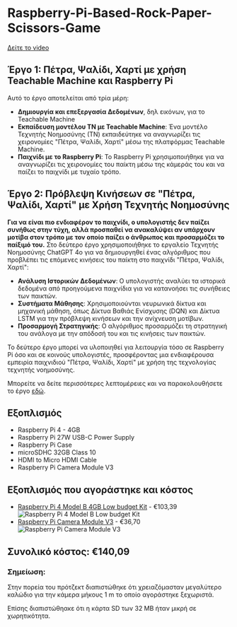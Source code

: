 # Raspberry-Pi-Based-Rock-Paper-Scissors-Game
[Δείτε το video](https://www.youtube.com/watch?v=iwkqqVQcEus)

## Έργο 1: Πέτρα, Ψαλίδι, Χαρτί με χρήση Teachable Machine και Raspberry Pi

Αυτό το έργο αποτελείται από τρία μέρη:
- **Δημιουργία και επεξεργασία Δεδομένων**, δηλ εικόνων, για το Teachable Machine
- **Εκπαίδευση μοντέλου ΤΝ με Teachable Machine**: Ένα μοντέλο Τεχνητής Νοημοσύνης (ΤΝ) εκπαιδεύτηκε να αναγνωρίζει τις χειρονομίες "Πέτρα, Ψαλίδι, Χαρτί" μέσω της πλατφόρμας Teachable Machine.
- **Παιχνίδι με το Raspberry Pi**: Το Raspberry Pi χρησιμοποιήθηκε για να αναγνωρίζει τις χειρονομίες του παίκτη μέσω της κάμεράς του και να παίζει το παιχνίδι με τυχαίο τρόπο.

## Έργο 2: Πρόβλεψη Κινήσεων σε "Πέτρα, Ψαλίδι, Χαρτί" με Χρήση Τεχνητής Νοημοσύνης

**Για να είναι πιο ενδιαφέρον το παιχνίδι, ο υπολογιστής δεν παίζει συνήθως στην τύχη, αλλά προσπαθεί να ανακαλύψει αν υπάρχουν μοτίβα στον τρόπο με τον οποίο παίζει ο άνθρωπος και προσαρμόζει το παίξιμό του.**
Στο δεύτερο έργο χρησιμοποιήθηκε το εργαλείο Τεχνητής Νοημοσύνης ChatGPT 4ο για να δημιουργηθεί ένας αλγόριθμος που προβλέπει τις επόμενες κινήσεις του παίκτη στο παιχνίδι "Πέτρα, Ψαλίδι, Χαρτί":
- **Ανάλυση Ιστορικών Δεδομένων**: Ο υπολογιστής αναλύει τα ιστορικά δεδομένα από προηγούμενα παιχνίδια για να κατανοήσει τις συνήθειες των παικτών.
- **Συστήματα Μάθησης**: Χρησιμοποιούνται νευρωνικά δίκτυα και μηχανική μάθηση, όπως Δίκτυα Βαθιάς Ενίσχυσης (DQN) και Δίκτυα LSTM για την πρόβλεψη κινήσεων και την ανίχνευση μοτίβων.
- **Προσαρμογή Στρατηγικής**: Ο αλγόριθμος προσαρμόζει τη στρατηγική του ανάλογα με την απόδοσή του και τις κινήσεις των παικτών.

 Το δεύτερο έργο μπορεί να υλοποιηθεί για λειτουργία τόσο σε Raspberry Pi όσο και σε κοινούς υπολογιστές, προσφέροντας μια ενδιαφέρουσα εμπειρία παιχνιδιού "Πέτρα, Ψαλίδι, Χαρτί" με χρήση της τεχνολογίας τεχνητής νοημοσύνης.

Μπορείτε να δείτε περισσότερες λεπτομέρειες και να παρακολουθήσετε το έργο [εδώ](https://youtu.be/iwkqqVQcEus?si=OC-ndbixkSOYZrNC).

## Εξοπλισμός
- Raspberry Pi 4 - 4GB
- Raspberry Pi 27W USB-C Power Supply
- Raspberry Pi Case
- microSDHC 32GB Class 10
- HDMI to Micro HDMI Cable
- Raspberry Pi Camera Module V3

## Εξοπλισμός που αγοράστηκε και κόστος
- [Raspberry Pi 4 Model B 4GB Low budget Kit](https://www.hellasdigital.gr/go-create/raspberry-and-accessories/raspberry-pi-4-and-accessories/raspberry-pi-4-model-b-4gb-low-budget-kit-pi4lb4gb/) - €103,39
  ![Raspberry Pi 4 Model B Low budget Kit](https://www.hellasdigital.gr/images/detailed/28/RaspberryPi_4_Model_B_Low_budget_Kit.jpg)
- [Raspberry Pi Camera Module V3](https://www.hellasdigital.gr/go-create/raspberry-and-accessories/accessories/raspberry-pi-camera-module-v3/) - €36,70
  ![Raspberry Pi Camera Module V3](https://www.hellasdigital.gr/images/detailed/32/Standard_Hero__1673252414_444.jpg)

## Συνολικό κόστος: €140,09

### Σημείωση:
Στην πορεία του πρότζεκτ διαπιστώθηκε ότι χρειαζόμασταν μεγαλύτερο καλώδιο για την κάμερα μήκους 1 m το οποίο αγοράστηκε ξεχωριστά.

Επίσης διαπιστώθηακε ότι η κάρτα SD των 32 ΜΒ ήταν μικρή σε χωρητικότητα.

